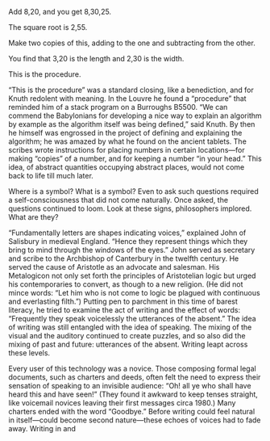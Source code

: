 <p>Add 8,20, and you get 8,30,25.</p>
<p>The square root is 2,55.</p>
<p>Make two copies of this, adding to the one and subtracting from the other.</p>
<p>You find that 3,20 is the length and 2,30 is the width.</p>
<p>This is the procedure.</p>
<p>“This is the procedure” was a standard closing, like a benediction, and for Knuth redolent with meaning. In the Louvre he found a “procedure” that reminded him of a stack program on a Burroughs B5500. “We can commend the Babylonians for developing a nice way to explain an algorithm by example as the algorithm itself was being defined,” said Knuth. By then he himself was engrossed in the project of defining and explaining the algorithm; he was amazed by what he found on the ancient tablets. The scribes wrote instructions for placing numbers in certain locations—for making “copies” of a number, and for keeping a number “in your head.” This idea, of abstract quantities occupying abstract places, would not come back to life till much later.</p>
<p>Where is a symbol? What is a symbol? Even to ask such questions required a self-consciousness that did not come naturally. Once asked, the questions continued to loom. Look at these signs, philosophers implored. What are they?</p>
<p>“Fundamentally letters are shapes indicating voices,” explained John of Salisbury in medieval England. “Hence they represent things which they bring to mind through the windows of the eyes.” John served as secretary and scribe to the Archbishop of Canterbury in the twelfth century. He served the cause of Aristotle as an advocate and salesman. His Metalogicon not only set forth the principles of Aristotelian logic but urged his contemporaries to convert, as though to a new religion. (He did not mince words: “Let him who is not come to logic be plagued with continuous and everlasting filth.”) Putting pen to parchment in this time of barest literacy, he tried to examine the act of writing and the effect of words: “Frequently they speak voicelessly the utterances of the absent.” The idea of writing was still entangled with the idea of speaking. The mixing of the visual and the auditory continued to create puzzles, and so also did the mixing of past and future: utterances of the absent. Writing leapt across these levels.</p>
<p>Every user of this technology was a novice. Those composing formal legal documents, such as charters and deeds, often felt the need to express their sensation of speaking to an invisible audience: “Oh! all ye who shall have heard this and have seen!” (They found it awkward to keep tenses straight, like voicemail novices leaving their first messages circa 1980.) Many charters ended with the word “Goodbye.” Before writing could feel natural in itself—could become second nature—these echoes of voices had to fade away. Writing in and</p>
